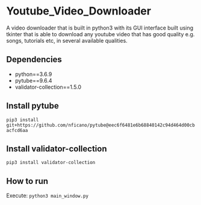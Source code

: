 # Youtube_Video_Downloader
A video downloader that is built in python3 with its GUI interface built using tkinter that is able to download any youtube video that has good quality e.g. songs, tutorials etc, in several available qualities.

## Dependencies
* python==3.6.9
* pytube==9.6.4
* validator-collection==1.5.0

## Install pytube
`pip3 install git+https://github.com/nficano/pytube@eec6f6481e6b68840142c94d464d00cbacfcd6aa`

## Install validator-collection
`pip3 install validator-collection`

## How to run
Execute: 
`python3 main_window.py`

